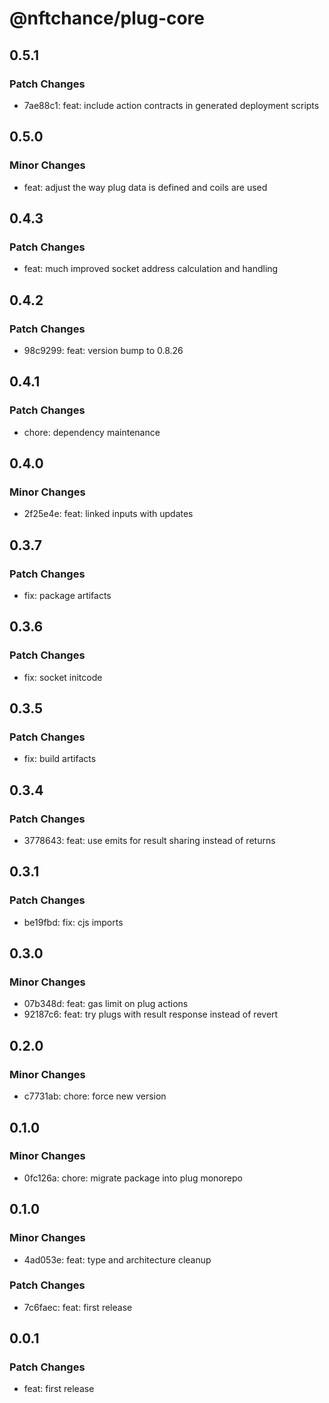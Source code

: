 # @nftchance/plug-core

## 0.5.1

### Patch Changes

- 7ae88c1: feat: include action contracts in generated deployment scripts

## 0.5.0

### Minor Changes

- feat: adjust the way plug data is defined and coils are used

## 0.4.3

### Patch Changes

- feat: much improved socket address calculation and handling

## 0.4.2

### Patch Changes

- 98c9299: feat: version bump to 0.8.26

## 0.4.1

### Patch Changes

- chore: dependency maintenance

## 0.4.0

### Minor Changes

- 2f25e4e: feat: linked inputs with updates

## 0.3.7

### Patch Changes

- fix: package artifacts

## 0.3.6

### Patch Changes

- fix: socket initcode

## 0.3.5

### Patch Changes

- fix: build artifacts

## 0.3.4

### Patch Changes

- 3778643: feat: use emits for result sharing instead of returns

## 0.3.1

### Patch Changes

- be19fbd: fix: cjs imports

## 0.3.0

### Minor Changes

- 07b348d: feat: gas limit on plug actions
- 92187c6: feat: try plugs with result response instead of revert

## 0.2.0

### Minor Changes

- c7731ab: chore: force new version

## 0.1.0

### Minor Changes

- 0fc126a: chore: migrate package into plug monorepo

## 0.1.0

### Minor Changes

- 4ad053e: feat: type and architecture cleanup

### Patch Changes

- 7c6faec: feat: first release

## 0.0.1

### Patch Changes

- feat: first release

